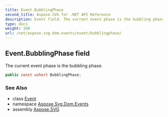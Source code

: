 ```yaml
---
title: Event.BubblingPhase
second_title: Aspose.SVG for .NET API Reference
description: Event field. The current event phase is the bubbling phase
type: docs
weight: 160
url: /net/aspose.svg.dom.events/event/bubblingphase/
---
```

## Event.BubblingPhase field

The current event phase is the bubbling phase.

```csharp
public const ushort BubblingPhase;
```

### See Also

* class [Event](../)
* namespace [Aspose.Svg.Dom.Events](../../event/)
* assembly [Aspose.SVG](../../../)
